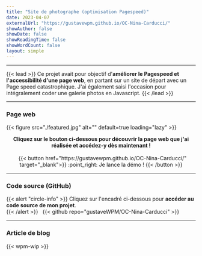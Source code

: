 ```yaml
---
title: "Site de photographe (optimisation Pagespeed)"
date: 2023-04-07
externalUrl: "https://gustavewpm.github.io/OC-Nina-Carducci/"
showAuthor: false
showDate: false
showReadingTime: false
showWordCount: false
layout: simple
---
```


---

{{< lead >}}
Ce projet avait pour objectif d'**améliorer le Pagespeed et l'accessibilité d'une page web**, en partant sur un site de départ avec un Page speed catastrophique.
J'ai également saisi l'occasion pour intégralement coder une galerie photos en Javascript.
{{< /lead >}}

---

### Page web

<div class="wpm blog-post-illustration-figure is-resized centered-figcaption">
{{< figure
    src="./featured.jpg"
    alt=""
    default=true
    loading="lazy"
>}}
</div>

<p align="center">
<strong>Cliquez sur le bouton ci-dessous pour découvrir la page web que j'ai réalisée et accédez-y dès maintenant !</strong><br /><br />
&nbsp;
{{< button href="https://gustavewpm.github.io/OC-Nina-Carducci/" target="_blank">}}
:point_right: Je lance la démo !
{{< /button >}}
</p>

---

### Code source (GitHub)

{{< alert "circle-info" >}}
Cliquez sur l'encadré ci-dessous pour **accéder au code source de mon projet**.  
{{< /alert >}}
&nbsp;
{{< github repo="gustaveWPM/OC-Nina-Carducci" >}}

---

### Article de blog

{{< wpm-wip >}}
